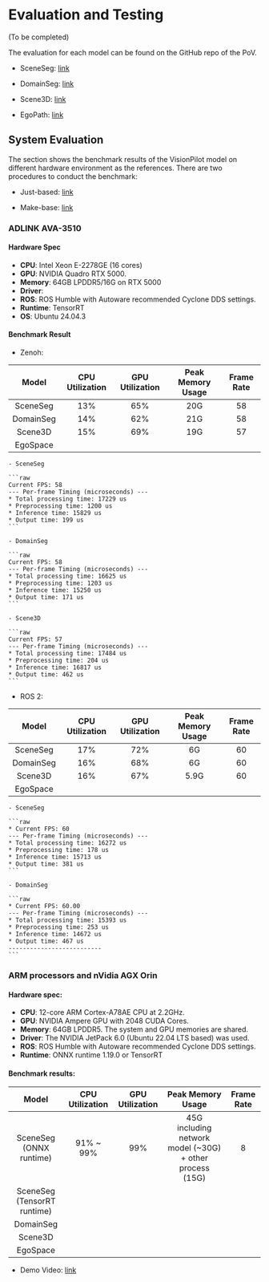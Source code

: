 # Evaluation and Testing

(To be completed)

The evaluation for each model can be found on the GitHub repo of the PoV. 

- SceneSeg: [link](https://github.com/autowarefoundation/autoware.privately-owned-vehicles/tree/main/SceneSeg#performance-results)

- DomainSeg: [link](https://github.com/autowarefoundation/autoware.privately-owned-vehicles/tree/main/DomainSeg#performance-results)

- Scene3D: [link](https://github.com/autowarefoundation/autoware.privately-owned-vehicles/tree/main/Scene3D)

- EgoPath: [link](https://github.com/autowarefoundation/autoware.privately-owned-vehicles/tree/main/EgoPath)

## System Evaluation

The section shows the benchmark results of the VisionPilot model on different hardware environment as the references. There are two procedures to conduct the benchmark:

- Just-based: [link](https://autowarefoundation.github.io/autoware.pov-reference-design-docs/main/software-configuration/zenoh/#usage)

- Make-base: [link](https://github.com/NEWSLabNTU/2025-vision-pilot-benchmark)

### ADLINK AVA-3510

#### Hardware Spec


- **CPU**:  Intel Xeon E-2278GE (16 cores)
- **GPU**: NVIDIA Quadro RTX 5000.
- **Memory**: 64GB LPDDR5/16G on RTX 5000
- **Driver**: 
- **ROS**: ROS Humble with Autoware recommended Cyclone DDS settings.
- **Runtime**: TensorRT
- **OS**: Ubuntu 24.04.3

#### Benchmark Result

- Zenoh:


| Model  | CPU Utilization | GPU Utilization | Peak Memory Usage  | Frame Rate  |
|:---:|:---:|:---:|:---:|:---:|
| SceneSeg   | 13%  | 65%  | 20G  | 58  |
| DomainSeg  | 14%  | 62%  | 21G  | 58  |
| Scene3D  | 15%  | 69%  |  19G | 57  |
| EgoSpace |   |   |   |   |

    - SceneSeg
  
    ```raw
    Current FPS: 58
    --- Per-frame Timing (microseconds) ---
    * Total processing time: 17229 us
    * Preprocessing time: 1200 us
    * Inference time: 15829 us      
    * Output time: 199 us
    ```

    - DomainSeg

    ```raw
    Current FPS: 58
    --- Per-frame Timing (microseconds) ---
    * Total processing time: 16625 us
    * Preprocessing time: 1203 us
    * Inference time: 15250 us
    * Output time: 171 us
    ```

    - Scene3D

    ```raw
    Current FPS: 57
    --- Per-frame Timing (microseconds) ---
    * Total processing time: 17484 us
    * Preprocessing time: 204 us
    * Inference time: 16817 us
    * Output time: 462 us
    ```

- ROS 2:

| Model  | CPU Utilization | GPU Utilization | Peak Memory Usage  | Frame Rate  |
|:---:|:---:|:---:|:---:|:---:|
| SceneSeg   | 17% | 72% | 6G | 60  |
| DomainSeg  | 16% | 68% | 6G | 60  |
| Scene3D  | 16% | 67% | 5.9G | 60  |
| EgoSpace |   |   |   |   |

    - SceneSeg
  
    ```raw
    * Current FPS: 60
    --- Per-frame Timing (microseconds) --- 
    * Total processing time: 16272 us
    * Preprocessing time: 178 us
    * Inference time: 15713 us
    * Output time: 381 us
    ```

    - DomainSeg

    ```raw
    * Current FPS: 60.00
    --- Per-frame Timing (microseconds) --- 
    * Total processing time: 15393 us
    * Preprocessing time: 253 us
    * Inference time: 14672 us
    * Output time: 467 us
    -------------------------- 
    ```

### ARM processors and nVidia AGX Orin
#### Hardware spec:
- **CPU**: 12-core ARM Cortex-A78AE CPU at 2.2GHz.
- **GPU**: NVIDIA Ampere GPU with 2048 CUDA Cores.
- **Memory**: 64GB LPDDR5. The system and GPU memories are shared.
- **Driver**: The NVIDIA JetPack 6.0 (Ubuntu 22.04 LTS based) was used.
- **ROS**: ROS Humble with Autoware recommended Cyclone DDS settings.
- **Runtime**: ONNX runtime  1.19.0 or TensorRT

#### Benchmark results: 

| Model  | CPU Utilization | GPU Utilization | Peak Memory Usage  | Frame Rate  |
|:---:|:---:|:---:|:---:|:---:|
| SceneSeg  <br> (ONNX runtime)| 91%  ~ 99%  | 99%  | 45G <br> including network model (~30G) + other process (15G)  | 8  |
| SceneSeg  <br> (TensorRT runtime)  |   |   |   |   |
| DomainSeg  |   |   |   |   |
| Scene3D  |   |   |   |   |
| EgoSpace |   |   |   |   |


  - Demo Video: [link](https://drive.google.com/file/d/1P6NPrnKex2EkNgzlvM20Ap6YoPxFmVgl/view?usp=drive_link)

